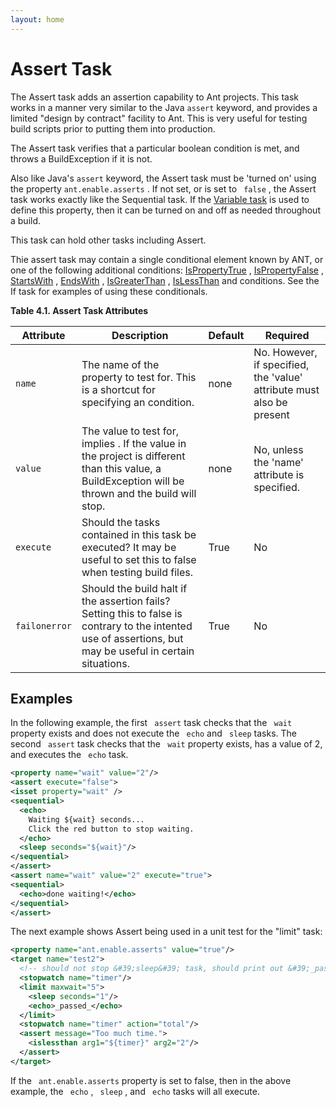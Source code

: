 ```yaml
---
layout: home
---
```

# Assert Task

The Assert task adds an assertion capability to Ant projects. This task works in a manner very similar to the Java `assert` keyword, and provides a limited "design by contract" facility to Ant. This is very useful for testing build scripts prior to putting them into production.

The Assert task verifies that a particular boolean condition is met, and throws a BuildException if it is not.

Also like Java's `assert` keyword, the Assert task must be 'turned on' using the property `ant.enable.asserts` . If not set, or is set to ` false` , the Assert task works exactly like the Sequential task. If the [Variable task](variable_task.html "Variable Task") is used to define this property, then it can be turned on and off as needed throughout a build.

This task can hold other tasks including Assert.

Thie assert task may contain a single conditional element known by ANT, or one of the following additional conditions: [IsPropertyTrue](more_conditions.html "More Conditions") , [IsPropertyFalse](more_conditions.html "More Conditions") , [StartsWith](more_conditions.html "More Conditions") , [EndsWith](more_conditions.html "More Conditions") , [IsGreaterThan](more_conditions.html "More Conditions") , [IsLessThan](more_conditions.html "More Conditions") and conditions. See the If task for examples of using these conditionals.

**Table 4.1. Assert Task Attributes**

| Attribute   | Description                                                                                                                                                 | Default | Required                                                              |
|-------------|-------------------------------------------------------------------------------------------------------------------------------------------------------------|---------|-----------------------------------------------------------------------|
| `name`  | The name of the property to test for. This is a shortcut for specifying an <equals> condition.                                                        | none    | No. However, if specified, the 'value' attribute must also be present |
| `value`  | The value to test for, implies . If the value in the project is different than this value, a BuildException will be thrown and the build will stop.         | none    | No, unless the 'name' attribute is specified.                         |
| `execute`  | Should the tasks contained in this task be executed? It may be useful to set this to false when testing build files.                                        | True    | No                                                                    |
| `failonerror`  | Should the build halt if the assertion fails? Setting this to false is contrary to the intented use of assertions, but may be useful in certain situations. | True    | No                                                                    |

Examples
--------

In the following example, the first ` assert` task checks that the ` wait` property exists and does not execute the ` echo` and ` sleep` tasks. The second ` assert` task checks that the ` wait` property exists, has a value of 2, and executes the ` echo` task.

```xml
<property name="wait" value="2"/>
<assert execute="false">
<isset property="wait" />
<sequential>
  <echo>
    Waiting ${wait} seconds...
    Click the red button to stop waiting.
  </echo>
  <sleep seconds="${wait}"/>
</sequential>
</assert>
<assert name="wait" value="2" execute="true">
<sequential>
  <echo>done waiting!</echo>
</sequential>
</assert>
```

The next example shows Assert being used in a unit test for the "limit" task:

```xml
<property name="ant.enable.asserts" value="true"/>
<target name="test2">
  <!-- should not stop &#39;sleep&#39; task, should print out &#39;_passed_&#39; -->
  <stopwatch name="timer"/>
  <limit maxwait="5">
    <sleep seconds="1"/>
    <echo>_passed_</echo>
  </limit>
  <stopwatch name="timer" action="total"/>
  <assert message="Too much time.">
    <islessthan arg1="${timer}" arg2="2"/>
  </assert>
</target>
```

If the ` ant.enable.asserts` property is set to false, then in the above example, the ` echo` , ` sleep` , and ` echo` tasks will all execute.
